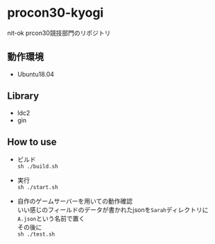 # procon30-kyogi

nit-ok prcon30競技部門のリポジトリ

## 動作環境
- Ubuntu18.04

## Library
- ldc2
- gin

## How to use

- ビルド<br>
`sh ./build.sh`

- 実行<br>
`sh ./start.sh`

- 自作のゲームサーバーを用いての動作確認<br>
いい感じのフィールドのデータが書かれたjsonを`Sarah`ディレクトリに`A.json`という名前で置く<br>
その後に<br>
`sh ./test.sh`
